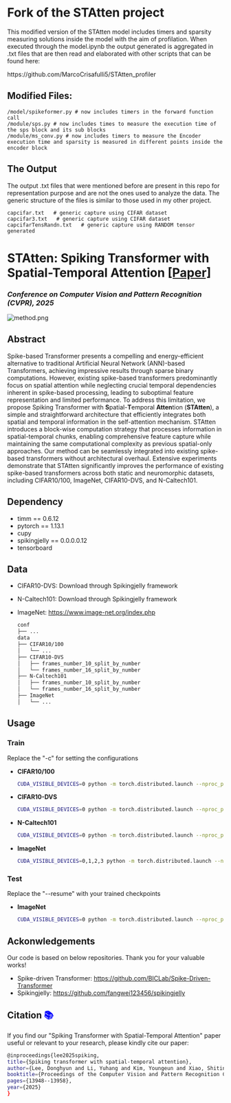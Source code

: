 # Fork of the STAtten project
This modified version of the STAtten model includes timers and sparsity measuring solutions inside the model with the aim of profilation.
When executed through the model.ipynb the output generated is aggregated in .txt files that are then read and elaborated with other scripts that can be found here:

<link>
https://github.com/MarcoCrisafulli5/STAtten_profiler
</link>


## Modified Files:
```
/model/spikeformer.py # now includes timers in the forward function call
/module/sps.py # now includes times to measure the execution time of the sps block and its sub blocks
/module/ms_conv.py # now includes timers to measure the Encoder execution time and sparsity is measured in different points inside the encoder block
```

## The Output
The output .txt files that were mentioned before are present in this repo for representation purpose and are not the ones used to analyze the data. The generic structure of the files is similar to those used in my other <link src="https://github.com/MarcoCrisafulli5/STAtten_profiler">project</link>.
```
capcifar.txt   # generic capture using CIFAR dataset
capcifar3.txt   # generic capture using CIFAR dataset
capcifarTensRandn.txt   # generic capture using RANDOM tensor generated 
```




# STAtten: Spiking Transformer with Spatial-Temporal Attention [[Paper]](https://arxiv.org/pdf/2409.19764)
### ***Conference on Computer Vision and Pattern Recognition (CVPR), 2025***

![method.png](images/method.png)

[//]: # ([![License]&#40;https://img.shields.io/badge/License-MIT-yellow.svg&#41;]&#40;LICENSE&#41;)



[//]: # (## Table of Contents)

[//]: # (- [Overview]&#40;#overview&#41;)

[//]: # (- [Paper]&#40;#paper&#41;)

[//]: # (- [Installation]&#40;#installation&#41;)

[//]: # (- [Usage]&#40;#usage&#41;)

[//]: # (- [Training Details]&#40;#training-details&#41;)

[//]: # (- [Dependencies]&#40;#dependencies&#41;)

[//]: # (- [Contributing]&#40;#contributing&#41;)

[//]: # (- [Citation]&#40;#citation&#41;)

## Abstract
Spike-based Transformer presents a compelling and energy-efficient alternative to traditional Artificial Neural Network (ANN)-based Transformers, achieving impressive results through sparse binary computations. However, existing spike-based transformers predominantly focus on spatial attention while neglecting crucial temporal dependencies inherent in spike-based processing, leading to suboptimal feature representation and limited performance. To address this limitation, we propose Spiking Transformer with **S**patial-**T**emporal **Atten**tion (**STAtten**), a simple and straightforward architecture that efficiently integrates both spatial and temporal information in the self-attention mechanism. STAtten introduces a block-wise computation strategy that processes information in spatial-temporal chunks, enabling comprehensive feature capture while maintaining the same computational complexity as previous spatial-only approaches. Our method can be seamlessly integrated into existing spike-based transformers without architectural overhaul. Extensive experiments demonstrate that STAtten significantly improves the performance of existing spike-based transformers across both static and neuromorphic datasets, including CIFAR10/100, ImageNet, CIFAR10-DVS, and N-Caltech101. 

## Dependency
- timm == 0.6.12
- pytorch == 1.13.1
- cupy
- spikingjelly == 0.0.0.0.12
- tensorboard

## Data 
- CIFAR10-DVS: Download through Spikingjelly framework
- N-Caltech101: Download through Spikingjelly framework
- ImageNet: https://www.image-net.org/index.php

   ```bash
   conf
   ├── ...
   data
   ├── CIFAR10/100
   │   └── ...
   ├── CIFAR10-DVS
   │   ├── frames_number_10_split_by_number
   │   └── frames_number_16_split_by_number
   ├── N-Caltech101
   │   ├── frames_number_10_split_by_number
   │   └── frames_number_16_split_by_number
   ├── ImageNet
   │   └── ...


## Usage
### Train
Replace the "-c" for setting the configurations
- **CIFAR10/100**
   ```bash
   CUDA_VISIBLE_DEVICES=0 python -m torch.distributed.launch --nproc_per_node=1 train.py -c conf/cifar10/2_512_200E_t4.yml --model sdt --spike-mode lif --attention_mode STAtten
- **CIFAR10-DVS**
   ```bash
   CUDA_VISIBLE_DEVICES=0 python -m torch.distributed.launch --nproc_per_node=1 train.py -c conf/cifar10-dvs/2_256_200E_t16_TET.yml --model sdt --spike-mode lif --attention_mode STAtten
- **N-Caltech101**
   ```bash
   CUDA_VISIBLE_DEVICES=0 python -m torch.distributed.launch --nproc_per_node=1 train.py -c conf/ncaltech101/2_256_200E_t16.yml --model sdt --spike-mode lif --attention_mode STAtten
- **ImageNet**
   ```bash
   CUDA_VISIBLE_DEVICES=0,1,2,3 python -m torch.distributed.launch --nproc_per_node=4 --master_port 29500 train.py -c conf/imagenet/8_768_200E_t4.yml --model sdt --spike-mode lif --attention_mode STAtten

### Test
Replace the "--resume" with your trained checkpoints
- **ImageNet**
   ```bash
   CUDA_VISIBLE_DEVICES=0 python -m torch.distributed.launch --nproc_per_node=1 --master_port 29500 test.py -c conf/imagenet/8_768_200E_t4.yml --model sdt --spike-mode lif --attention_mode STAtten --resume {checkpoints} --no-resume-opt

## Ackonwledgements
Our code is based on below repositories. Thank you for your valuable works!
- Spike-driven Transformer: https://github.com/BICLab/Spike-Driven-Transformer
- Spikingjelly: https://github.com/fangwei123456/spikingjelly

## Citation <span style="color:blue">📚</span>
If you find our "Spiking Transformer with Spatial-Temporal Attention" paper useful or relevant to your research, please kindly cite our paper:
  ```bash
  @inproceedings{lee2025spiking,
  title={Spiking transformer with spatial-temporal attention},
  author={Lee, Donghyun and Li, Yuhang and Kim, Youngeun and Xiao, Shiting and Panda, Priyadarshini},
  booktitle={Proceedings of the Computer Vision and Pattern Recognition Conference},
  pages={13948--13958},
  year={2025}
}
